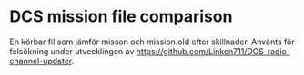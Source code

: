 # DCS mission file comparison
En körbar fil som jämför misson och mission.old efter skillnader. Använts för felsökning under utvecklingen av https://github.com/Linken711/DCS-radio-channel-updater.
